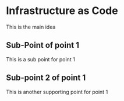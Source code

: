 # Infrastructure as Code
This is the main idea

## Sub-Point of point 1

This is a sub point for point 1
## Sub-point 2 of point 1
This is another supporting point for point 1

